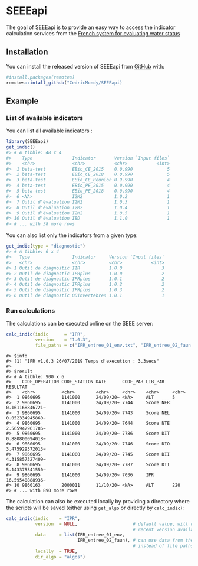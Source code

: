 
<!-- README.md is generated from README.Rmd. Please edit that file -->

# SEEEapi

<!-- badges: start -->

<!-- badges: end -->

The goal of SEEEapi is to provide an easy way to access the indicator
calculation services from the [French system for evaluating water
status](http://seee.eaufrance.fr/)

## Installation

You can install the released version of SEEEapi from
[GitHub](https://github.com) with:

``` r
#install.packages(remotes)
remotes::intall_github("CedricMondy/SEEEapi)
```

## Example

### List of available indicators

You can list all available indicators :

``` r
library(SEEEapi)
get_indic()
#> # A tibble: 48 x 4
#>    Type               Indicator       Version `Input files`
#>    <chr>              <chr>           <chr>           <int>
#>  1 beta-test          EBio_CE_2015    0.0.990             5
#>  2 beta-test          EBio_CE_2018    0.0.990             5
#>  3 beta-test          EBio_CE_Reunion 0.9.990             4
#>  4 beta-test          EBio_PE_2015    0.0.990             4
#>  5 beta-test          EBio_PE_2018    0.0.990             4
#>  6 <NA>               I2M2            1.0.2               1
#>  7 Outil d'évaluation I2M2            1.0.3               1
#>  8 Outil d'évaluation I2M2            1.0.4               1
#>  9 Outil d'évaluation I2M2            1.0.5               1
#> 10 Outil d'évaluation IBD             1.1.0               1
#> # ... with 38 more rows
```

You can also list only the indicators from a given type:

``` r
get_indic(type = "diagnostic")
#> # A tibble: 6 x 4
#>   Type                Indicator     Version `Input files`
#>   <chr>               <chr>         <chr>           <int>
#> 1 Outil de diagnostic IIR           1.0.0               3
#> 2 Outil de diagnostic IPRplus       1.0.0               2
#> 3 Outil de diagnostic IPRplus       1.0.1               2
#> 4 Outil de diagnostic IPRplus       1.0.2               2
#> 5 Outil de diagnostic IPRplus       1.0.3               2
#> 6 Outil de diagnostic ODInvertebres 1.0.1               1
```

### Run calculations

The calculations can be executed online on the SEEE server:

``` r
calc_indic(indic      = "IPR", 
           version    = "1.0.3", 
           file_paths = c("IPR_entree_01_env.txt", "IPR_entree_02_faun.txt"))
```

    #> $info
    #> [1] "IPR v1.0.3 26/07/2019 Temps d'execution : 3.3secs"
    #> 
    #> $result
    #> # A tibble: 900 x 6
    #>    CODE_OPERATION CODE_STATION DATE      CODE_PAR LIB_PAR   RESULTAT       
    #>    <chr>          <chr>        <chr>     <chr>    <chr>     <chr>          
    #>  1 9860695        1141000      24/09/20~ <NA>     ALT       5              
    #>  2 9860695        1141000      24/09/20~ 7744     Score NER 0.161168846721~
    #>  3 9860695        1141000      24/09/20~ 7743     Score NEL 0.052334945860~
    #>  4 9860695        1141000      24/09/20~ 7644     Score NTE 2.565942961786~
    #>  5 9860695        1141000      24/09/20~ 7786     Score DIT 0.880800094018~
    #>  6 9860695        1141000      24/09/20~ 7746     Score DIO 3.475929372013~
    #>  7 9860695        1141000      24/09/20~ 7745     Score DII 4.315857327409~
    #>  8 9860695        1141000      24/09/20~ 7787     Score DTI 5.143375341550~
    #>  9 9860695        1141000      24/09/20~ 7036     IPR       16.59540888936~
    #> 10 9860163        2000011      11/10/20~ <NA>     ALT       220            
    #> # ... with 890 more rows

The calculation can also be executed locally by providing a directory
where the scripts will be saved (either using `get_algo` or directly by
`calc_indic`):

``` r
calc_indic(indic    = "IPR",
           version  = NULL,                     # default value, will use the most
                                                # recent version available
           data     = list(IPR_entree_01_env, 
                           IPR_entree_02_faun), # can use data from the environment
                                                # instead of file paths
           locally  = TRUE,
           dir_algo = "algos")
```
